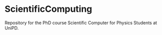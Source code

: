 # ScientificComputing
Repository for the PhD course  Scientific Computer for Physics Students at UniPD.
